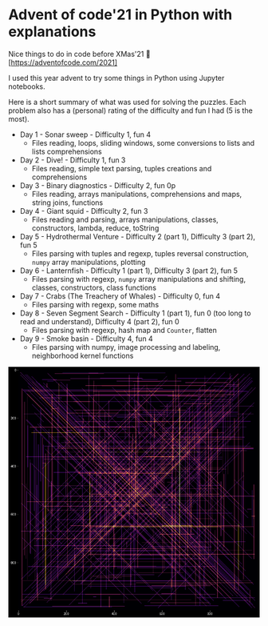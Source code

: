 # Advent of code'21 in Python with explanations

Nice things to do in code before XMas'21 :christmas_tree:  [https://adventofcode.com/2021]

I used this year advent to try some things in Python using Jupyter notebooks.

Here is a short summary of what was used for solving the puzzles. Each problem also has a (personal) rating of the difficulty and fun I had (5 is the most).

- Day 1 - Sonar sweep - Difficulty 1, fun 4
    - Files reading, loops, sliding windows, some conversions to lists and lists comprehensions
- Day 2 - Dive! - Difficulty 1, fun 3
    - Files reading, simple text parsing, tuples creations and comprehensions
- Day 3 - Binary diagnostics - Difficulty 2, fun 0p
    - Files reading, arrays manipulations, comprehensions and maps, string joins, functions
- Day 4 - Giant squid - Difficulty 2, fun 3
    - Files reading and parsing, arrays manipulations, classes, constructors, lambda, reduce, toString
- Day 5 - Hydrothermal Venture - Difficulty 2 (part 1), Difficulty 3 (part 2), fun 5
    - Files parsing with tuples and regexp, tuples reversal construction, `numpy` array manipulations, plotting    
- Day 6 - Lanternfish - Difficulty 1 (part 1), Difficulty 3 (part 2), fun 5
    - Files parsing with regexp, `numpy` array manipulations and shifting, classes, constructors, class functions
- Day 7 - Crabs (The Treachery of Whales) - Difficulty 0, fun 4
    - Files parsing with regexp, some maths
- Day 8 - Seven Segment Search - Difficulty 1 (part 1), fun 0 (too long to read and understand), Difficulty 4 (part 2), fun 0
    - Files parsing with regexp, hash map and `Counter`, flatten
- Day 9 - Smoke basin - Difficulty 4, fun 4
    - Files parsing with numpy, image processing and labeling, neighborhood kernel functions


![plot](./day5/output.png)
